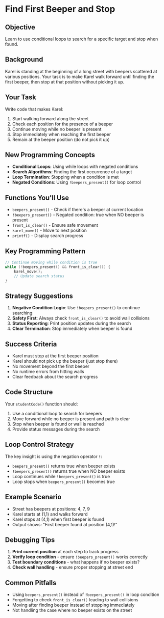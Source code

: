 # Find First Beeper and Stop

## Objective
Learn to use conditional loops to search for a specific target and stop when found.

## Background
Karel is standing at the beginning of a long street with beepers scattered at various positions. Your task is to make Karel walk forward until finding the first beeper, then stop at that position without picking it up.

## Your Task
Write code that makes Karel:
1. Start walking forward along the street
2. Check each position for the presence of a beeper
3. Continue moving while no beeper is present
4. Stop immediately when reaching the first beeper
5. Remain at the beeper position (do not pick it up)

## New Programming Concepts
- **Conditional Loops**: Using while loops with negated conditions
- **Search Algorithms**: Finding the first occurrence of a target
- **Loop Termination**: Stopping when a condition is met
- **Negated Conditions**: Using `!beepers_present()` for loop control

## Functions You'll Use
- `beepers_present()` - Check if there's a beeper at current location
- `!beepers_present()` - Negated condition: true when NO beeper is present
- `front_is_clear()` - Ensure safe movement
- `karel_move()` - Move to next position
- `printf()` - Display search progress

## Key Programming Pattern
```c
// Continue moving while condition is true
while (!beepers_present() && front_is_clear()) {
    karel_move();
    // Update search status
}
```

## Strategy Suggestions
1. **Negative Condition Logic**: Use `!beepers_present()` to continue searching
2. **Safety First**: Always check `front_is_clear()` to avoid wall collisions
3. **Status Reporting**: Print position updates during the search
4. **Clear Termination**: Stop immediately when beeper is found

## Success Criteria
- Karel must stop at the first beeper position
- Karel should not pick up the beeper (just stop there)
- No movement beyond the first beeper
- No runtime errors from hitting walls
- Clear feedback about the search progress

## Code Structure
Your `studentCode()` function should:
1. Use a conditional loop to search for beepers
2. Move forward while no beeper is present and path is clear
3. Stop when beeper is found or wall is reached
4. Provide status messages during the search

## Loop Control Strategy
The key insight is using the negation operator `!`:
- `beepers_present()` returns true when beeper exists
- `!beepers_present()` returns true when NO beeper exists
- Loop continues while `!beepers_present()` is true
- Loop stops when `beepers_present()` becomes true

## Example Scenario
- Street has beepers at positions: 4, 7, 9
- Karel starts at (1,1) and walks forward
- Karel stops at (4,1) when first beeper is found
- Output shows: "First beeper found at position (4,1)!"

## Debugging Tips
1. **Print current position** at each step to track progress
2. **Verify loop condition** - ensure `!beepers_present()` works correctly
3. **Test boundary conditions** - what happens if no beeper exists?
4. **Check wall handling** - ensure proper stopping at street end

## Common Pitfalls
- Using `beepers_present()` instead of `!beepers_present()` in loop condition
- Forgetting to check `front_is_clear()` leading to wall collisions
- Moving after finding beeper instead of stopping immediately
- Not handling the case where no beeper exists on the street

